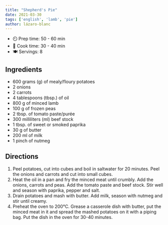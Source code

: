 ```yaml
---
title: "Shepherd's Pie"
date: 2021-03-30
tags: ['english', 'lamb', 'pie']
author: lázaro-blanc
---
```


- ⏲️ Prep time: 50 - 60 min
- 🍳 Cook time: 30 - 40 min
- 🍽️ Servings: 8

## Ingredients

- 600 grams (g) of mealy/floury potatoes
- 2 onions
- 2 carrots
- 4 tablespoons (tbsp.) of oil
- 800 g of minced lamb
- 100 g of frozen peas
- 2 tbsp. of tomato paste/purée
- 300 milliliters (ml) beef stock
- 1 tbsp. of sweet or smoked paprika
- 30 g of butter
- 200 ml of milk
- 1 pinch of nutmeg

## Directions

1. Peel potatoes, cut into cubes and boil in saltwater for 20 minutes. Peel the onions and carrots and cut into small
   cubes.
2. Heat the oil in a pan and fry the minced meat until crumbly. Add the onions, carrots and peas. Add the tomato paste
   and beef stock. Stir well and season with paprika, pepper and salt.
3. Drain potatoes and mash with butter. Add milk, season with nutmeg and stir until creamy.
4. Preheat the oven to 200°C. Grease a casserole dish with butter, put the minced meat in it and spread the mashed
   potatoes on it with a piping bag. Put the dish in the oven for 30-40 minutes.
